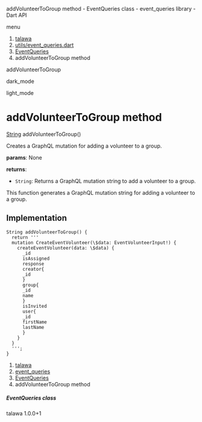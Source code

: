 




addVolunteerToGroup method - EventQueries class - event\_queries library - Dart API







menu

1. [talawa](../../index.html)
2. [utils/event\_queries.dart](../../file-___home_harshil_Desktop_open-source_palisadoes_talawa_lib_utils_event_queries/)
3. [EventQueries](../../file-___home_harshil_Desktop_open-source_palisadoes_talawa_lib_utils_event_queries/EventQueries-class.html)
4. addVolunteerToGroup method

addVolunteerToGroup


dark\_mode

light\_mode




# addVolunteerToGroup method


[String](https://api.flutter.dev/flutter/dart-core/String-class.html)
addVolunteerToGroup()

Creates a GraphQL mutation for adding a volunteer to a group.

**params**:
None

**returns**:

* `String`: Returns a GraphQL mutation string to add a volunteer to a group.

This function generates a GraphQL mutation string for adding a volunteer to a group.


## Implementation

```
String addVolunteerToGroup() {
  return '''
  mutation CreateEventVolunteer(\$data: EventVolunteerInput!) {
    createEventVolunteer(data: \$data) {
      _id
      isAssigned
      response
      creator{
      _id
      }
      group{
      _id
      name
      }
      isInvited
      user{
      _id
      firstName
      lastName
      }
    }
  }
  ''';
}
```

 


1. [talawa](../../index.html)
2. [event\_queries](../../file-___home_harshil_Desktop_open-source_palisadoes_talawa_lib_utils_event_queries/)
3. [EventQueries](../../file-___home_harshil_Desktop_open-source_palisadoes_talawa_lib_utils_event_queries/EventQueries-class.html)
4. addVolunteerToGroup method

##### EventQueries class





talawa
1.0.0+1






